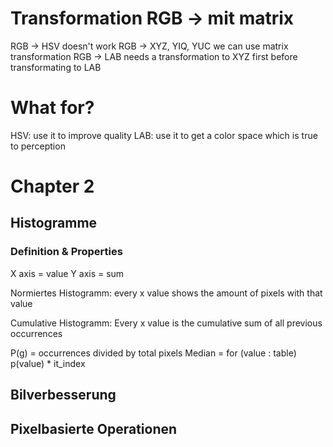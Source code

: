 # Transformation RGB -> mit matrix

RGB -> HSV doesn't work
RGB -> XYZ, YIQ, YUC we can use matrix transformation
RGB -> LAB needs a transformation to XYZ first before transformating to LAB

# What for?

HSV: use it to improve quality
LAB: use it to get a color space which is true to perception

# Chapter 2

## Histogramme

### Definition & Properties

X axis = value
Y axis = sum

Normiertes Histogramm:
every x value shows the amount of pixels with that value

Cumulative Histogramm:
Every x value is the cumulative sum of all previous occurrences

P(g) = occurrences divided by total pixels
Median = for (value : table) p(value) * it_index 

## Bilverbesserung

## Pixelbasierte Operationen
